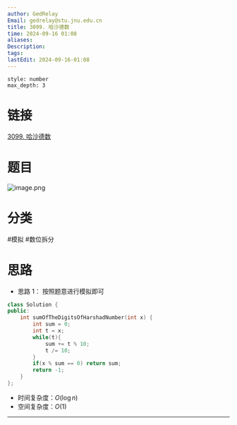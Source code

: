 ```yaml
---
author: GedRelay
Email: gedrelay@stu.jnu.edu.cn
title: 3099. 哈沙德数
time: 2024-09-16 01:08
aliases: 
Description: 
tags: 
lastEdit: 2024-09-16-01:08
---
```


```toc
style: number
max_depth: 3
```

# 链接
[3099. 哈沙德数](https://leetcode.cn/problems/harshad-number/) 

# 题目
![image.png](https://ged-pic-bed.oss-cn-guangzhou.aliyuncs.com/img/202409160108784.png)


# 分类
#模拟 #数位拆分 

# 思路
- 思路 1：
按照题意进行模拟即可


```cpp
class Solution {
public:
    int sumOfTheDigitsOfHarshadNumber(int x) {
        int sum = 0;
        int t = x;
        while(t){
            sum += t % 10;
            t /= 10;
        }
        if(x % sum == 0) return sum;
        return -1;
    }
};
```


- 时间复杂度：${O\left( \log n \right)  }$ 
- 空间复杂度：${O\left( 1 \right)  }$ 


---

